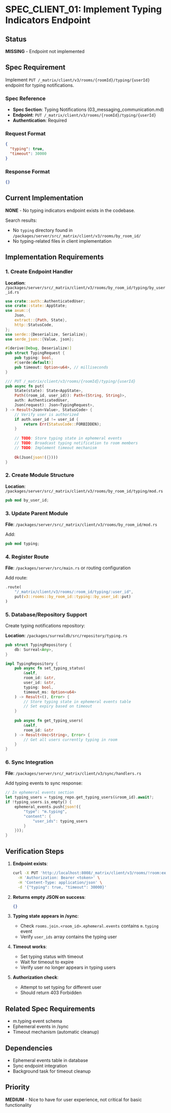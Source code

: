 # SPEC_CLIENT_01: Implement Typing Indicators Endpoint

## Status
**MISSING** - Endpoint not implemented

## Spec Requirement
Implement `PUT /_matrix/client/v3/rooms/{roomId}/typing/{userId}` endpoint for typing notifications.

### Spec Reference
- **Spec Section**: Typing Notifications (03_messaging_communication.md)
- **Endpoint**: `PUT /_matrix/client/v3/rooms/{roomId}/typing/{userId}`
- **Authentication**: Required

### Request Format
```json
{
  "typing": true,
  "timeout": 30000
}
```

### Response Format
```json
{}
```

## Current Implementation
**NONE** - No typing indicators endpoint exists in the codebase.

Search results:
- No `typing` directory found in `/packages/server/src/_matrix/client/v3/rooms/by_room_id/`
- No typing-related files in client implementation

## Implementation Requirements

### 1. Create Endpoint Handler
**Location**: `/packages/server/src/_matrix/client/v3/rooms/by_room_id/typing/by_user_id.rs`

```rust
use crate::auth::AuthenticatedUser;
use crate::state::AppState;
use axum::{
    Json,
    extract::{Path, State},
    http::StatusCode,
};
use serde::{Deserialize, Serialize};
use serde_json::{Value, json};

#[derive(Debug, Deserialize)]
pub struct TypingRequest {
    pub typing: bool,
    #[serde(default)]
    pub timeout: Option<u64>, // milliseconds
}

/// PUT /_matrix/client/v3/rooms/{roomId}/typing/{userId}
pub async fn put(
    State(state): State<AppState>,
    Path((room_id, user_id)): Path<(String, String)>,
    auth: AuthenticatedUser,
    Json(request): Json<TypingRequest>,
) -> Result<Json<Value>, StatusCode> {
    // Verify user is authorized
    if auth.user_id != user_id {
        return Err(StatusCode::FORBIDDEN);
    }
    
    // TODO: Store typing state in ephemeral events
    // TODO: Broadcast typing notification to room members
    // TODO: Implement timeout mechanism
    
    Ok(Json(json!({})))
}
```

### 2. Create Module Structure
**Location**: `/packages/server/src/_matrix/client/v3/rooms/by_room_id/typing/mod.rs`

```rust
pub mod by_user_id;
```

### 3. Update Parent Module
**File**: `/packages/server/src/_matrix/client/v3/rooms/by_room_id/mod.rs`

Add:
```rust
pub mod typing;
```

### 4. Register Route
**File**: `/packages/server/src/main.rs` or routing configuration

Add route:
```rust
.route(
    "/_matrix/client/v3/rooms/:room_id/typing/:user_id",
    put(v3::rooms::by_room_id::typing::by_user_id::put)
)
```

### 5. Database/Repository Support
Create typing notifications repository:

**Location**: `/packages/surrealdb/src/repository/typing.rs`

```rust
pub struct TypingRepository {
    db: Surreal<Any>,
}

impl TypingRepository {
    pub async fn set_typing_status(
        &self,
        room_id: &str,
        user_id: &str,
        typing: bool,
        timeout_ms: Option<u64>
    ) -> Result<(), Error> {
        // Store typing state in ephemeral events table
        // Set expiry based on timeout
    }
    
    pub async fn get_typing_users(
        &self,
        room_id: &str
    ) -> Result<Vec<String>, Error> {
        // Get all users currently typing in room
    }
}
```

### 6. Sync Integration
**File**: `/packages/server/src/_matrix/client/v3/sync/handlers.rs`

Add typing events to sync response:
```rust
// In ephemeral events section
let typing_users = typing_repo.get_typing_users(&room_id).await?;
if !typing_users.is_empty() {
    ephemeral_events.push(json!({
        "type": "m.typing",
        "content": {
            "user_ids": typing_users
        }
    }));
}
```

## Verification Steps

1. **Endpoint exists**:
   ```bash
   curl -X PUT 'http://localhost:8008/_matrix/client/v3/rooms/!room:example.com/typing/@user:example.com' \
     -H 'Authorization: Bearer <token>' \
     -H 'Content-Type: application/json' \
     -d '{"typing": true, "timeout": 30000}'
   ```

2. **Returns empty JSON on success**:
   ```json
   {}
   ```

3. **Typing state appears in /sync**:
   - Check `rooms.join.<room_id>.ephemeral.events` contains `m.typing` event
   - Verify `user_ids` array contains the typing user

4. **Timeout works**:
   - Set typing status with timeout
   - Wait for timeout to expire
   - Verify user no longer appears in typing users

5. **Authorization check**:
   - Attempt to set typing for different user
   - Should return 403 Forbidden

## Related Spec Requirements
- m.typing event schema
- Ephemeral events in /sync
- Timeout mechanism (automatic cleanup)

## Dependencies
- Ephemeral events table in database
- Sync endpoint integration
- Background task for timeout cleanup

## Priority
**MEDIUM** - Nice to have for user experience, not critical for basic functionality
